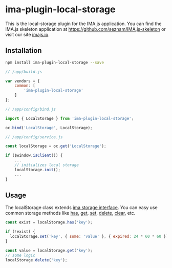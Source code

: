 # ima-plugin-local-storage

This is the local-storage plugin for the IMA.js application. 
You can find the IMA.js skeleton application at
<https://github.com/seznam/IMA.js-skeleton> or visit our site
[imajs.io](https://imajs.io).

## Installation

```bash
npm install ima-plugin-local-storage --save
```

```javascript
// /app/build.js

var vendors = {
	common: [
        'ima-plugin-local-storage'
	]
};
```
```javascript
// /app/config/bind.js

import { LocalStorage } from 'ima-plugin-local-storage';

oc.bind('LocalStorage', LocalStorage);
```
```javascript
// /app/config/service.js

const localStorage = oc.get('LocalStorage');

if ($window.isClient()) {
	...
	// initializes local storage
	localStorage.init();
	...
}
```

## Usage

The localStorage class extends [ima storage interface](https://github.com/seznam/IMA.js-core/blob/master/storage/Storage.js). You can easy use common storage methods like [has](https://github.com/seznam/IMA.js-core/blob/master/storage/Storage.js#L28), [get](https://github.com/seznam/IMA.js-core/blob/master/storage/Storage.js#L40), [set](https://github.com/seznam/IMA.js-core/blob/master/storage/Storage.js#L50), [delete](https://github.com/seznam/IMA.js-core/blob/master/storage/Storage.js#L58), [clear](https://github.com/seznam/IMA.js-core/blob/master/storage/Storage.js#L65), etc.

```javascript
const exist = localStorage.has('key');

if (!exist) {
  localStorage.set('key', { some: 'value' }, { expired: 24 * 60 * 60 });
}

const value = localStorage.get('key');
// some logic
localStorage.delete('key');
```
